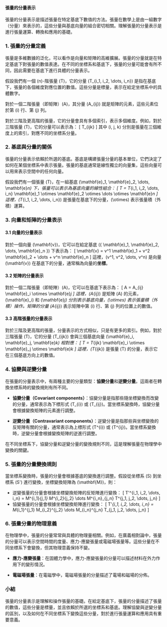 #### 張量的分量表示

張量的分量表示是描述張量在特定基底下數值的方法。張量在數學上是由一組數字（分量）來表示的，這些分量與基底向量的組合密切相關。理解張量的分量表示是進行張量運算、轉換和應用的基礎。

### 1. **張量的分量定義**

張量是多維數據的泛化，可以看作是向量和矩陣的高維擴展。張量的分量就是在特定基底下對張量的數值表達。在不同的坐標系和基底下，張量的分量可能會有所不同，因此需要在基底下進行具體的分量表示。

假設我們有一個 \(n\)-階張量 \(T\)，它的分量 \(T_{i_1, i_2, \dots, i_n}\) 是指在基底下，張量的各個維度對應位置的數值。這些分量是標量，表示在給定坐標系中的具體數字。

對於一個二階張量（即矩陣）\(A\)，其分量 \(A_{ij}\) 就是矩陣的元素，這些元素位於第 \(i\) 行、第 \(j\) 列。

對於三階及更高階的張量，它的分量會具有多個索引，表示多個維度。例如，對於三階張量 \(T\)，它的分量可以表示為：
\[
T_{ijk}
\]
其中 \(i, j, k\) 分別是張量在三個維度上的索引，對應不同的坐標系分量。

### 2. **基底與分量的關係**

張量的分量表示依賴於所選的基底。基底是構建張量分量的基本單位，它們決定了如何在某個坐標系中表示張量。張量的基底通常是線性獨立的向量集，這些向量可以用來表示空間中的任何向量。

假設我們有一個張量 \(T\)，在一組基底 \(\mathbf{e}_1, \mathbf{e}_2, \dots, \mathbf{e}_n\) 下，張量可以表示為基底向量的線性組合：
\[
T = T_{i_1, i_2, \dots, i_n} \mathbf{e}_1 \otimes \mathbf{e}_2 \otimes \dots \otimes \mathbf{e}_n
\]
這裡，\(T_{i_1, i_2, \dots, i_n}\) 是張量在基底下的分量，\(\otimes\) 表示張量積（外積）運算。

### 3. **向量和矩陣的分量表示**

#### 3.1 **向量的分量表示**

對於一個向量 \(\mathbf{v}\)，它可以在給定基底 \(\{ \mathbf{e}_1, \mathbf{e}_2, \dots, \mathbf{e}_n \}\) 下表示為：
\[
\mathbf{v} = v^1 \mathbf{e}_1 + v^2 \mathbf{e}_2 + \dots + v^n \mathbf{e}_n
\]
這裡，\(v^1, v^2, \dots, v^n\) 是向量 \(\mathbf{v}\) 在基底下的分量，通常稱為向量的**坐標**。

#### 3.2 **矩陣的分量表示**

對於一個二階張量（即矩陣）\(A\)，它可以在基底下表示為：
\[
A = A_{ij} \mathbf{e}_i \otimes \mathbf{e}_j
\]
這裡，\(A_{ij}\) 是矩陣 \(A\) 的元素，\(\mathbf{e}_i\) 和 \(\mathbf{e}_j\) 分別表示基底向量，\(\otimes\) 表示張量積（外積）操作。矩陣的分量 \(A_{ij}\) 表示矩陣中第 \(i\) 行、第 \(j\) 列的位置上的數值。

#### 3.3 **高階張量的分量表示**

對於三階及更高階的張量，分量表示的方式相似，只是有更多的索引。例如，對於三階張量 \(T\)，它的分量 \(T_{ijk}\) 會與三個基底向量 \(\mathbf{e}_i, \mathbf{e}_j, \mathbf{e}_k\) 相對應：
\[
T = T_{ijk} \mathbf{e}_i \otimes \mathbf{e}_j \otimes \mathbf{e}_k
\]
這裡，\(T_{ijk}\) 是張量 \(T\) 的分量，表示它在三個基底方向上的數值。

### 4. **協變與逆變分量**

在張量的分量表示中，有兩種主要的分量類型：**協變分量**和**逆變分量**。這兩者在轉換坐標系時的變換規則有所不同。

- **協變分量（Covariant components）**：協變分量是指那些隨坐標變換而改變的分量，通常表示為下標形式 \(T_{i}\) 或 \(T_{ij}\)。當坐標系變換時，協變分量會根據變換矩陣的元素進行調整。

- **逆變分量（Contravariant components）**：逆變分量是指那些與坐標變換的反矩陣有關的分量，通常表示為上標形式 \(T^{i}\) 或 \(T^{ij}\)。當坐標系變換時，逆變分量會根據變換矩陣的逆進行調整。

在不同坐標系下，協變分量和逆變分量的變換規則不同，這是理解張量在物理學中變換的關鍵。

### 5. **張量的分量變換規則**

當坐標系變換時，張量的分量會根據基底的變換進行調整。假設從坐標系 \(S\) 到坐標系 \(S'\) 進行變換，坐標變換矩陣為 \(\mathbf{M}\)，則：
- 逆變張量的分量會根據坐標變換矩陣的反矩陣進行變換：
  \[
  T'^{i_1, i_2, \dots, i_n} = M^{i_1}_{j_1} M^{i_2}_{j_2} \dots M^{i_n}_{j_n} T^{j_1, j_2, \dots, j_n}
  \]
- 協變張量的分量會根據坐標變換矩陣進行變換：
  \[
  T'_{i_1, i_2, \dots, i_n} = M_{i_1}^{j_1} M_{i_2}^{j_2} \dots M_{i_n}^{j_n} T_{j_1, j_2, \dots, j_n}
  \]

### 6. **張量分量的物理意義**

在物理學中，張量的分量常常與具體的物理量相關。例如，在廣義相對論中，張量的分量可以表示空間時間的度量、應力-應變張量或電磁場張量等。這些分量在不同坐標系下會變換，但其物理意義保持不變。

- **應力-應變張量**：在固體力學中，應力-應變張量的分量可以描述材料在外力作用下的變形情況。

- **電磁場張量**：在電磁學中，電磁場張量的分量描述了電場和磁場的分佈。

### 小結
張量的分量表示是理解和操作張量的基礎。在給定基底下，張量的分量描述了張量的數值，這些分量是標量，並且依賴於所選的坐標系和基底。理解協變與逆變分量的區別，以及如何在不同坐標系下變換這些分量，對於進行張量運算和應用具有重要意義。